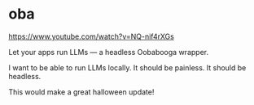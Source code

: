 # oba

https://www.youtube.com/watch?v=NQ-nif4rXGs

Let your apps run LLMs — a headless Oobabooga wrapper.

I want to be able to run LLMs locally. It should be painless. It should be headless.

This would make a great halloween update!
